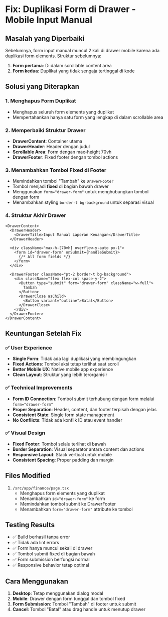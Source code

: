 # Fix: Duplikasi Form di Drawer - Mobile Input Manual

## Masalah yang Diperbaiki

Sebelumnya, form input manual muncul 2 kali di drawer mobile karena ada duplikasi form elements. Struktur sebelumnya:

1. **Form pertama**: Di dalam scrollable content area
2. **Form kedua**: Duplikat yang tidak sengaja tertinggal di kode

## Solusi yang Diterapkan

### 1. **Menghapus Form Duplikat**
- Menghapus seluruh form elements yang duplikat
- Mempertahankan hanya satu form yang lengkap di dalam scrollable area

### 2. **Memperbaiki Struktur Drawer**
- **DrawerContent**: Container utama
- **DrawerHeader**: Header dengan judul
- **Scrollable Area**: Form dengan max-height 70vh
- **DrawerFooter**: Fixed footer dengan tombol actions

### 3. **Menambahkan Tombol Fixed di Footer**
- Memindahkan tombol "Tambah" ke `DrawerFooter` 
- Tombol menjadi **fixed** di bagian bawah drawer
- Menggunakan `form="drawer-form"` untuk menghubungkan tombol dengan form
- Menambahkan styling `border-t bg-background` untuk separasi visual

### 4. **Struktur Akhir Drawer**
```tsx
<DrawerContent>
  <DrawerHeader>
    <DrawerTitle>Input Manual Laporan Keuangan</DrawerTitle>
  </DrawerHeader>
  
  <div className="max-h-[70vh] overflow-y-auto px-1">
    <form id="drawer-form" onSubmit={handleSubmit}>
      {/* All form fields */}
    </form>
  </div>
  
  <DrawerFooter className="pt-2 border-t bg-background">
    <div className="flex flex-col space-y-2">
      <Button type="submit" form="drawer-form" className="w-full">
        Tambah
      </Button>
      <DrawerClose asChild>
        <Button variant="outline">Batal</Button>
      </DrawerClose>
    </div>
  </DrawerFooter>
</DrawerContent>
```

## Keuntungan Setelah Fix

### ✅ **User Experience**
- **Single Form**: Tidak ada lagi duplikasi yang membingungkan
- **Fixed Actions**: Tombol aksi tetap terlihat saat scroll
- **Better Mobile UX**: Native mobile app experience
- **Clean Layout**: Struktur yang lebih terorganisir

### ✅ **Technical Improvements**
- **Form ID Connection**: Tombol submit terhubung dengan form melalui `form="drawer-form"`
- **Proper Separation**: Header, content, dan footer terpisah dengan jelas
- **Consistent State**: Single form state management
- **No Conflicts**: Tidak ada konflik ID atau event handler

### ✅ **Visual Design**
- **Fixed Footer**: Tombol selalu terlihat di bawah
- **Border Separation**: Visual separator antara content dan actions
- **Responsive Layout**: Stack vertical untuk mobile
- **Consistent Spacing**: Proper padding dan margin

## Files Modified

1. `/src/app/finance/page.tsx`
   - Menghapus form elements yang duplikat
   - Menambahkan `id="drawer-form"` ke form
   - Memindahkan tombol submit ke DrawerFooter
   - Menambahkan `form="drawer-form"` attribute ke tombol

## Testing Results

- ✅ Build berhasil tanpa error
- ✅ Tidak ada lint errors
- ✅ Form hanya muncul sekali di drawer
- ✅ Tombol submit fixed di bagian bawah
- ✅ Form submission berfungsi normal
- ✅ Responsive behavior tetap optimal

## Cara Menggunakan

1. **Desktop**: Tetap menggunakan dialog modal
2. **Mobile**: Drawer dengan form tunggal dan tombol fixed
3. **Form Submission**: Tombol "Tambah" di footer untuk submit
4. **Cancel**: Tombol "Batal" atau drag handle untuk menutup drawer
